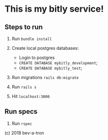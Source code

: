 # This is my bitly service!

## Steps to run

1. Run `bundle install`

1. Create local postgres databases:
    - Login to postgres  
    - `CREATE DATABASE mybitly_development`;
    - `CREATE DATABASE mybitly_test`;

1. Run migrations `rails db:migrate`

1. Run `rails s`

1. Hit `localhost:3000`

## Run specs

1.  Run `rspec`

(c) 2018 bev-a-tron
